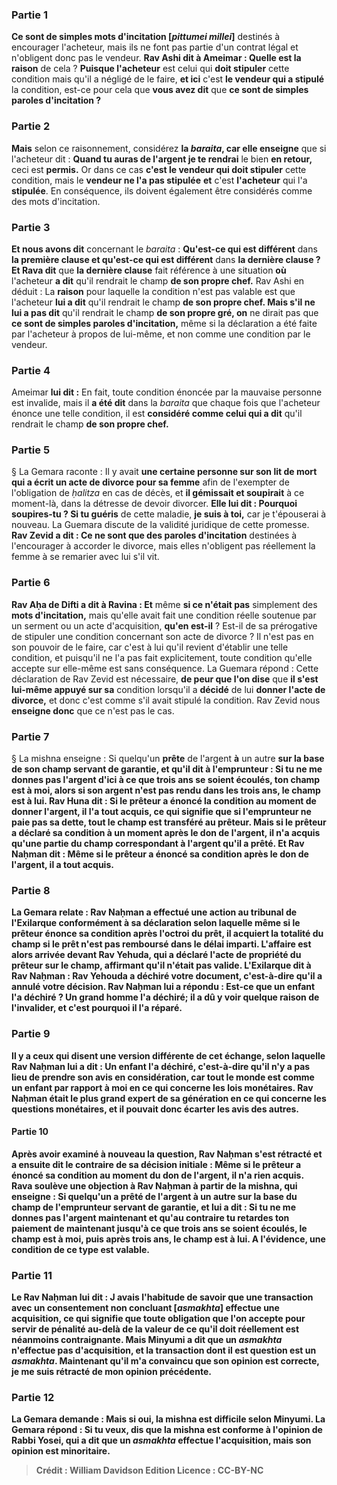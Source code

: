 
### Partie 1
<b>Ce sont de simples mots d'incitation [<i>pittumei millei</i>]</b> destinés à encourager l'acheteur, mais ils ne font pas partie d'un contrat légal et n'obligent donc pas le vendeur. <b>Rav Ashi dit à Ameimar : Quelle est la raison</b> de cela ? <b>Puisque l'acheteur</b> est celui qui <b>doit stipuler</b> cette condition mais qu'il a négligé de le faire, <b>et ici</b> c'est <b>le vendeur qui a stipulé</b> la condition, est-ce pour cela que <b>vous avez dit</b> que <b>ce sont de simples paroles d'incitation ?</b>

### Partie 2
<b>Mais</b> selon ce raisonnement, considérez <b>la <i>baraita</i>, car elle enseigne</b> que si l'acheteur dit : <b>Quand tu auras de l'argent je te rendrai</b> le bien <b>en retour,</b> ceci est <b>permis.</b> Or dans ce cas <b>c'est le vendeur qui doit stipuler</b> cette condition, mais le <b>vendeur ne l'a pas stipulée</b> <b>et</b> c'est <b>l'acheteur</b> qui l'a <b>stipulée</b>. En conséquence, ils doivent également être considérés comme des mots d'incitation.

### Partie 3
<b>Et nous avons dit</b> concernant le <i>baraita</i> : <b>Qu'est-ce qui est différent</b> dans <b>la première clause et qu'est-ce qui est différent</b> dans <b>la dernière clause ? Et Rava dit</b> que <b>la dernière clause</b> fait référence à une situation <b>où</b> l'acheteur <b>a dit</b> qu'il rendrait le champ <b>de son propre chef.</b> Rav Ashi en déduit : La <b>raison</b> pour laquelle la condition n'est pas valable est que l'acheteur <b>lui a dit</b> qu'il rendrait le champ <b>de son propre chef. Mais s'il ne lui a pas dit</b> qu'il rendrait le champ <b>de son propre gré, on</b> ne dirait pas</b> que <b>ce sont de simples paroles d'incitation,</b> même si la déclaration a été faite par l'acheteur à propos de lui-même, et non comme une condition par le vendeur.

### Partie 4
Ameimar <b>lui dit :</b> En fait, toute condition énoncée par la mauvaise personne est invalide, mais il <b>a été dit</b> dans la <i>baraita</i> que chaque fois que l'acheteur énonce une telle condition, il est <b>considéré comme celui qui a dit</b> qu'il rendrait le champ <b>de son propre chef.</b>

### Partie 5
§ La Gemara raconte : Il y avait <b>une certaine personne sur son lit de mort qui a écrit un acte de divorce pour sa femme</b> afin de l'exempter de l'obligation de <i>ḥalitza</i> en cas de décès, et <b>il gémissait et soupirait</b> à ce moment-là, dans la détresse de devoir divorcer. <b>Elle lui dit : Pourquoi soupires-tu ? Si tu guéris</b> de cette maladie, <b>je suis à toi,</b> car je t'épouserai à nouveau. La Guemara discute de la validité juridique de cette promesse. <b>Rav Zevid a dit : Ce ne sont que des paroles d'incitation</b> destinées à l'encourager à accorder le divorce, mais elles n'obligent pas réellement la femme à se remarier avec lui s'il vit.

### Partie 6
<b>Rav Aḥa de Difti a dit à Ravina : Et</b> même <b>si ce n'était pas</b> simplement des <b>mots d'incitation,</b> mais qu'elle avait fait une condition réelle soutenue par un serment ou un acte d'acquisition, <b>qu'en est-il</b> ? Est-il de sa prérogative de stipuler une condition concernant son acte de divorce ? Il n'est pas en son pouvoir de le faire, car c'est à lui qu'il revient d'établir une telle condition, et puisqu'il ne l'a pas fait explicitement, toute condition qu'elle accepte sur elle-même est sans conséquence. La Guemara répond : Cette déclaration de Rav Zevid est nécessaire, <b>de peur que l'on dise</b> que <b>il s'est lui-même appuyé sur sa</b> condition lorsqu'il a <b>décidé</b> de lui <b>donner l'acte de divorce,</b> et donc c'est comme s'il avait stipulé la condition. Rav Zevid nous <b>enseigne donc</b> que ce n'est pas le cas.

### Partie 7
§ La mishna enseigne : Si quelqu'un <b>prête</b> de l'argent <b>à</b> un autre <b>sur la base de <b>son champ</b> servant de garantie, et qu'il dit à l'emprunteur : Si tu ne me donnes pas l'argent d'ici à ce que trois ans se soient écoulés, ton champ est à moi, alors si son argent n'est pas rendu dans les trois ans, le champ est à lui. <b>Rav Huna dit :</b> Si le prêteur a énoncé la condition <b>au moment de donner l'argent, il l'a tout acquis,</b> ce qui signifie que si l'emprunteur ne paie pas sa dette, tout le champ est transféré au prêteur. Mais si le prêteur a déclaré sa condition à un moment <b>après le don de l'argent, il n'a acquis</b> qu'une partie du champ <b>correspondant à l'argent</b> qu'il <b>a</b> prêté. <b>Et Rav Naḥman dit : Même</b> si le prêteur a énoncé sa condition <b>après le don de l'argent, il a tout acquis.</b>

### Partie 8
La Gemara relate : <b>Rav Naḥman a effectué une action au tribunal de l'Exilarque conformément à sa déclaration</b> selon laquelle même si le prêteur énonce sa condition après l'octroi du prêt, il acquiert la totalité du champ si le prêt n'est pas remboursé dans le délai imparti. L'affaire est alors arrivée devant <b>Rav Yehuda,</b> qui a <b>déclaré</b> l'acte <b>de propriété</b> du prêteur sur le champ, affirmant qu'il n'était pas valide. <b>L'Exilarque dit</b> à Rav Naḥman : <b>Rav Yehouda a déchiré votre document,</b> c'est-à-dire qu'il a annulé votre décision. Rav Naḥman <b>lui a répondu :</b> Est-ce que <b>un enfant l'a déchiré ? Un grand homme l'a déchiré;</b> il a dû <b>y voir</b> quelque <b>raison</b> de l'invalider, <b>et</b> c'est pourquoi il l'a <b>réparé.</b>

### Partie 9
<b>Il y a</b> ceux <b>qui disent</b> une version différente de cet échange, selon laquelle Rav Naḥman <b>lui a dit : Un enfant l'a déchiré,</b> c'est-à-dire qu'il n'y a pas lieu de prendre son avis en considération, <b>car tout le monde est</b> comme <b>un enfant par rapport à moi en ce qui concerne</b> les <b>lois monétaires.</b> Rav Naḥman était le plus grand expert de sa génération en ce qui concerne les questions monétaires, et il pouvait donc écarter les avis des autres.

#### Partie 10
Après avoir examiné à nouveau la question, <b>Rav Naḥman</b> s'est rétracté et <b>a ensuite dit</b> le contraire de sa décision initiale : <b>Même</b> si le prêteur a énoncé sa condition <b>au moment du don de l'argent, il n'a rien acquis. Rava soulève une objection à Rav Naḥman</b> à partir de la mishna, qui enseigne : Si quelqu'un a prêté de l'argent à un autre sur la base du champ de l'emprunteur servant de garantie, et lui a dit : <b>Si tu ne me donnes pas</b> l'argent maintenant et qu'au contraire tu retardes ton paiement <b>de maintenant jusqu'à ce que trois ans</b> se soient écoulés, le champ <b>est à moi,</b> puis après trois ans, le champ <b>est à lui.</b> A l'évidence, une condition de ce type est valable.

### Partie 11
Le Rav Naḥman lui <b>dit : J</b> avais l'habitude de <b>savoir</b> que <b>une transaction avec un consentement non concluant [<i>asmakhta</i>] effectue une acquisition,</b> ce qui signifie que toute obligation que l'on accepte pour servir de pénalité au-delà de la valeur de ce qu'il doit réellement est néanmoins contraignante. <b>Mais Minyumi a dit</b> que <b>un <i>asmakhta</i> n'effectue pas d'acquisition,</b> et la transaction dont il est question est un <i>asmakhta</i>. Maintenant qu'il m'a convaincu que son opinion est correcte, je me suis rétracté de mon opinion précédente.

### Partie 12
La Gemara demande : <b>Mais</b> si oui, <b>la mishna</b> est <b>difficile selon Minyumi.</b> La Gemara répond : <b>Si tu veux, dis</b> que <b>la mishna est</b> conforme à l'opinion de <b>Rabbi Yosei, qui a dit</b> que <b>un <i>asmakhta</i> effectue l'acquisition,</b> mais son opinion est minoritaire.

>Crédit : William Davidson Edition
>Licence : CC-BY-NC